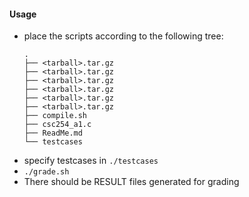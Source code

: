 #### Usage

- place the scripts according to the following tree:
    ```
    .
    ├── <tarball>.tar.gz
    ├── <tarball>.tar.gz
    ├── <tarball>.tar.gz
    ├── <tarball>.tar.gz
    ├── <tarball>.tar.gz
    ├── <tarball>.tar.gz
    ├── compile.sh
    ├── csc254_a1.c
    ├── ReadMe.md
    └── testcases

    ```
- specify testcases in `./testcases`
- `./grade.sh`
- There should be RESULT files generated for grading
